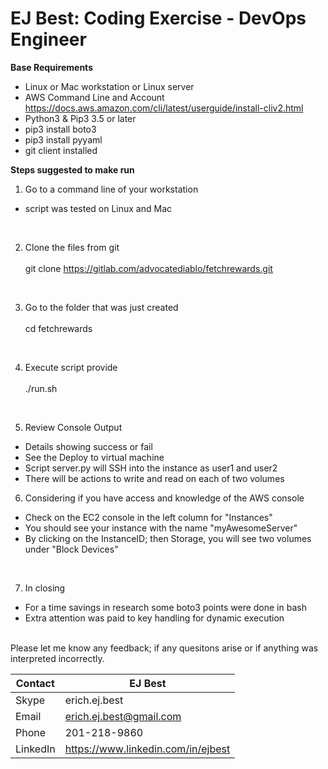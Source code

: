 # EJ Best: Coding Exercise - DevOps Engineer #
 
**Base Requirements**
 <br>
-  Linux or Mac workstation or Linux server
-  AWS Command Line and Account <br>
    https://docs.aws.amazon.com/cli/latest/userguide/install-cliv2.html<br>
-  Python3 & Pip3 3.5  or later <br>
-  pip3 install boto3<br>
-  pip3 install pyyaml<br>
-  git client installed 

**Steps suggested to make run** 
1. Go to a command line of your workstation<br>
- script was tested on Linux and Mac
<br>

2. Clone the files from git<br><br>
    git clone https://gitlab.com/advocatediablo/fetchrewards.git<br>
<br>

3. Go to the folder that was just created<br><br>
    cd fetchrewards<br>
<br>

4. Execute script provide<br><br>
    ./run.sh
<br>

5. Review Console Output
-  Details showing success or fail
-  See the Deploy to virtual machine
-  Script server.py will SSH into the instance as user1 and user2
-  There will be actions to write and read on each of two volumes

6. Considering if you have access and knowledge of the AWS console
- Check on the EC2 console in the left column for "Instances"<br>
- You should see your instance with the name "myAwesomeServer"<br>
- By clicking on the InstanceID; then Storage, you will see two volumes under "Block Devices"<br>
<br>

7. In closing 
- For a time savings in research some boto3 points were done in bash<br>
- Extra attention was paid to key handling for dynamic execution<br>
<br>
Please let me know any feedback; if any quesitons arise or if anything was interpreted incorrectly.
<br>


| Contact  | EJ Best
| ------------ | -------------------------------------
| Skype | erich.ej.best
| Email | erich.ej.best@gmail.com
| Phone | 201-218-9860
| LinkedIn | https://www.linkedin.com/in/ejbest
